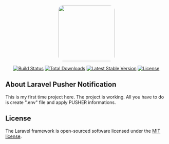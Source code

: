 <p align="center"><img src="https://avatars3.githubusercontent.com/u/6579500?s=460&v=4" width="175" height="175" style="border-radius: 15px; "></p>

<p align="center">
<a href="https://travis-ci.org/laravel/framework"><img src="https://travis-ci.org/laravel/framework.svg" alt="Build Status"></a>
<a href="https://packagist.org/packages/laravel/framework"><img src="https://poser.pugx.org/laravel/framework/d/total.svg" alt="Total Downloads"></a>
<a href="https://packagist.org/packages/laravel/framework"><img src="https://poser.pugx.org/laravel/framework/v/stable.svg" alt="Latest Stable Version"></a>
<a href="https://packagist.org/packages/laravel/framework"><img src="https://poser.pugx.org/laravel/framework/license.svg" alt="License"></a>
</p>

## About Laravel Pusher Notification

This is my first time project here. The project is working. All you have to do is create ".env" file and apply PUSHER informations.


## License

The Laravel framework is open-sourced software licensed under the [MIT license](https://opensource.org/licenses/MIT).
